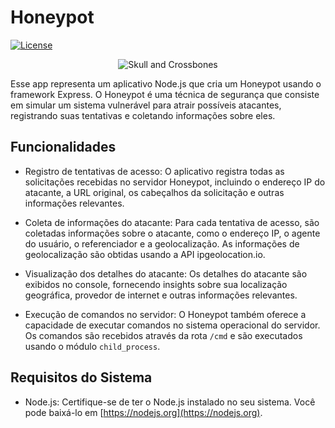 
# Honeypot


[![License](https://img.shields.io/badge/License-MIT-blue.svg)](LICENSE)

<div align="center">
  <img src="https://clipart-library.com/images/yikA5jj4T.png" alt="Skull and Crossbones">
</div>



Esse app representa um aplicativo Node.js que cria um Honeypot usando o framework Express. O Honeypot é uma técnica de segurança que consiste em simular um sistema vulnerável para atrair possíveis atacantes, registrando suas tentativas e coletando informações sobre eles.


## Funcionalidades

- Registro de tentativas de acesso: O aplicativo registra todas as solicitações recebidas no servidor Honeypot, incluindo o endereço IP do atacante, a URL original, os cabeçalhos da solicitação e outras informações relevantes.

- Coleta de informações do atacante: Para cada tentativa de acesso, são coletadas informações sobre o atacante, como o endereço IP, o agente do usuário, o referenciador e a geolocalização. As informações de geolocalização são obtidas usando a API ipgeolocation.io.

- Visualização dos detalhes do atacante: Os detalhes do atacante são exibidos no console, fornecendo insights sobre sua localização geográfica, provedor de internet e outras informações relevantes.

- Execução de comandos no servidor: O Honeypot também oferece a capacidade de executar comandos no sistema operacional do servidor. Os comandos são recebidos através da rota `/cmd` e são executados usando o módulo `child_process`.

## Requisitos do Sistema

- Node.js: Certifique-se de ter o Node.js instalado no seu sistema. Você pode baixá-lo em [https://nodejs.org](https://nodejs.org).



